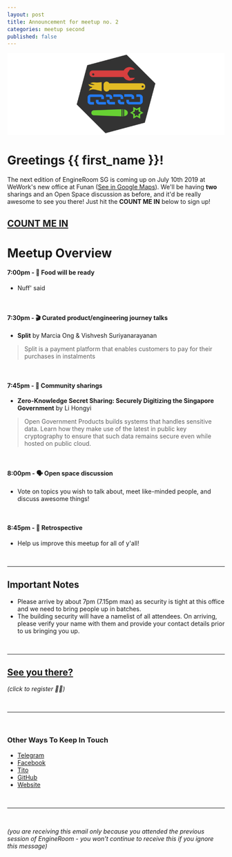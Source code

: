 ```yaml
---
layout: post
title: Announcement for meetup no. 2
categories: meetup second
published: false
---
```


![EngineRoom Icon](https://github.com/engineroom-rocks/www/raw/master/__resources/images/icon/for_email.png)

# Greetings {{ first_name }}!

The next edition of EngineRoom SG is coming up on July 10th 2019 at WeWork's new office at Funan ([See in Google Maps](https://goo.gl/maps/188npkj9eEngN1gq7)). We'll be having **two** sharings and an Open Space discussion as before, and it'd be really awesome to see you there! Just hit the **COUNT ME IN** below to sign up!

## [COUNT ME IN](https://ti.to/engine-room/july-2019)

# Meetup Overview

#### 7:00pm - 🎉 Food will be ready

- Nuff' said

<br />

#### 7:30pm - 🎬 Curated product/engineering journey talks

- **Split** by Marcia Ong & Vishvesh Suriyanarayanan

> Split is a payment platform that enables customers to pay for their purchases in instalments

<br />

#### 7:45pm - 🎤 Community sharings

- **Zero-Knowledge Secret Sharing: Securely Digitizing the Singapore Government** by Li Hongyi

> Open Government Products builds systems that handles sensitive data. Learn how they make use of the latest in public key cryptography to ensure that such data remains secure even while hosted on public cloud.

<br />

#### 8:00pm - 🗣 Open space discussion

- Vote on topics you wish to talk about, meet like-minded people, and discuss awesome things!

<br />

#### 8:45pm - 🔬 Retrospective

- Help us improve this meetup for all of y'all!

<br />

- - -

## Important Notes

- Please arrive by about 7pm (7.15pm max) as security is tight at this office and we need to bring people up in batches.
- The building security will have a namelist of all attendees. On arriving, please verify your name with them and provide your contact details prior to us bringing you up.

<br />

- - -

## [See you there?](https://ti.to/engine-room/july-2019)
*(click to register ✌🏼)*

<br />

- - -

<br />

### Other Ways To Keep In Touch

- [Telegram](https://t.me/engineroom_rocks)
- [Facebook](https://www.facebook.com/engineroom.rocks)
- [Tito](https://ti.to/engine-room)
- [GitHub](https://github.com/engineroom-rocks)
- [Website](https://engineroom.rocks)

<br />

- - -

<br />

*(you are receiving this email only because you attended the previous session of EngineRoom - you won't continue to receive this if you ignore this message)*
